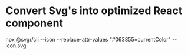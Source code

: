 # Convert Svg's into optimized React component
npx @svgr/cli --icon --replace-attr-values "#063855=currentColor" -- icon.svg